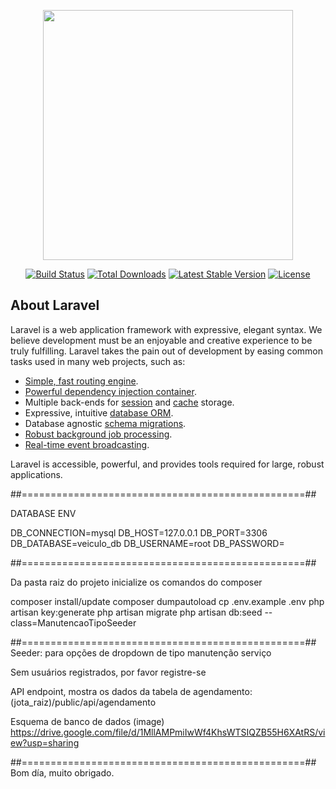 <p align="center"><a href="https://laravel.com" target="_blank"><img src="https://raw.githubusercontent.com/laravel/art/master/logo-lockup/5%20SVG/2%20CMYK/1%20Full%20Color/laravel-logolockup-cmyk-red.svg" width="400"></a></p>

<p align="center">
<a href="https://travis-ci.org/laravel/framework"><img src="https://travis-ci.org/laravel/framework.svg" alt="Build Status"></a>
<a href="https://packagist.org/packages/laravel/framework"><img src="https://poser.pugx.org/laravel/framework/d/total.svg" alt="Total Downloads"></a>
<a href="https://packagist.org/packages/laravel/framework"><img src="https://poser.pugx.org/laravel/framework/v/stable.svg" alt="Latest Stable Version"></a>
<a href="https://packagist.org/packages/laravel/framework"><img src="https://poser.pugx.org/laravel/framework/license.svg" alt="License"></a>
</p>

## About Laravel

Laravel is a web application framework with expressive, elegant syntax. We believe development must be an enjoyable and creative experience to be truly fulfilling. Laravel takes the pain out of development by easing common tasks used in many web projects, such as:

- [Simple, fast routing engine](https://laravel.com/docs/routing).
- [Powerful dependency injection container](https://laravel.com/docs/container).
- Multiple back-ends for [session](https://laravel.com/docs/session) and [cache](https://laravel.com/docs/cache) storage.
- Expressive, intuitive [database ORM](https://laravel.com/docs/eloquent).
- Database agnostic [schema migrations](https://laravel.com/docs/migrations).
- [Robust background job processing](https://laravel.com/docs/queues).
- [Real-time event broadcasting](https://laravel.com/docs/broadcasting).

Laravel is accessible, powerful, and provides tools required for large, robust applications.

##=================================================##

DATABASE ENV

DB_CONNECTION=mysql
DB_HOST=127.0.0.1
DB_PORT=3306
DB_DATABASE=veiculo_db
DB_USERNAME=root
DB_PASSWORD=

##=================================================##

Da pasta raiz do projeto inicialize os comandos do composer

composer install/update
composer dumpautoload
cp .env.example .env
php artisan key:generate
php artisan migrate
php artisan db:seed --class=ManutencaoTipoSeeder

##=================================================##
Seeder: para opções de dropdown de tipo manutenção serviço

Sem usuários registrados, por favor registre-se

API endpoint, mostra os dados da tabela de agendamento:
(jota_raiz)/public/api/agendamento

Esquema de banco de dados (image)
https://drive.google.com/file/d/1MllAMPmiIwWf4KhsWTSIQZB55H6XAtRS/view?usp=sharing

##=================================================##
Bom día, muito obrigado.